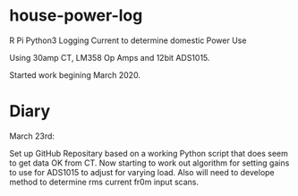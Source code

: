 # house-power-log
R Pi Python3 Logging Current to determine domestic Power Use

Using 30amp CT, LM358 Op Amps and 12bit ADS1015.

Started work begining March 2020.
# Diary
March 23rd:

Set up GitHub Repositary based on a working Python script that does seem to get data OK from CT.  Now starting to work out algorithm for setting gains to use for ADS1015 to adjust for varying load.  Also will need to develope method to determine rms current fr0m input scans.
